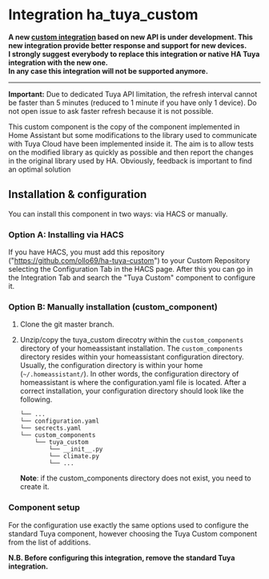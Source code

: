 # Integration ha_tuya_custom

**A new [custom integration](https://github.com/tuya/tuya-home-assistant/) based on new API is under development. 
This new integration provide better response and support for new devices.</br> 
I strongly suggest everybody to replace this integration or native HA Tuya integration with the new one.</br> 
In any case this integration will not be supported anymore.**

*********

**Important:** Due to dedicated Tuya API limitation, the refresh interval cannot be faster than 5 minutes
(reduced to 1 minute if you have only 1 device). Do not open issue to ask faster refresh because it is not possible. 
 
This custom component is the copy of the component implemented in Home Assistant but some modifications to the library
used to communicate with Tuya Cloud have been implemented inside it.
The aim is to allow tests on the modified library as quickly as possible and then report the changes in the original 
library used by HA.
Obviously, feedback is important to find an optimal solution

## Installation & configuration
You can install this component in two ways: via HACS or manually.

### Option A: Installing via HACS
If you have HACS, you must add this repository ("https://github.com/ollo69/ha-tuya-custom") to your Custom Repository 
selecting the Configuration Tab in the HACS page.
After this you can go in the Integration Tab and search the "Tuya Custom" component to configure it.

### Option B: Manually installation (custom_component)
1. Clone the git master branch.
1. Unzip/copy the tuya_custom direcotry within the `custom_components` directory of your homeassistant installation.
The `custom_components` directory resides within your homeassistant configuration directory.
Usually, the configuration directory is within your home (`~/.homeassistant/`).
In other words, the configuration directory of homeassistant is where the configuration.yaml file is located.
After a correct installation, your configuration directory should look like the following.
    ```
    └── ...
    └── configuration.yaml
    └── secrects.yaml
    └── custom_components
        └── tuya_custom
            └── __init__.py
            └── climate.py
            └── ...
    ```

    **Note**: if the custom_components directory does not exist, you need to create it.
    
### Component setup    

For the configuration use exactly the same options used to configure the standard Tuya component, however choosing the Tuya Custom component from the list of additions.

**N.B. Before configuring this integration, remove the standard Tuya integration.**